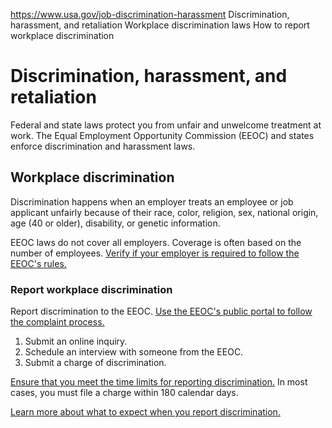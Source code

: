 

https://www.usa.gov/job-discrimination-harassment
Discrimination, harassment, and retaliation
Workplace discrimination laws
How to report workplace discrimination

Discrimination, harassment, and retaliation
===========================================

Federal and state laws protect you from unfair and unwelcome treatment at work. The Equal Employment Opportunity Commission (EEOC) and states enforce discrimination and harassment laws.

**Workplace discrimination**
----------------------------

Discrimination happens when an employer treats an employee or job applicant unfairly because of their race, color, religion, sex, national origin, age (40 or older), disability, or genetic information.

EEOC laws do not cover all employers. Coverage is often based on the number of employees.
[Verify if your employer is required to follow the EEOC's rules.](https://www.eeoc.gov/coverage)

### Report workplace discrimination

Report discrimination to the EEOC.
[Use the EEOC's public portal to follow the complaint process.](https://publicportal.eeoc.gov/Portal/Login.aspx)

1. Submit an online inquiry.
2. Schedule an interview with someone from the EEOC.
3. Submit a charge of discrimination.

[Ensure that you meet the time limits for reporting discrimination.](https://www.eeoc.gov/time-limits-filing-charge)
In most cases, you must file a charge within 180 calendar days.

[Learn more about what to expect when you report discrimination.](https://www.eeoc.gov/filing-charge-discrimination)
